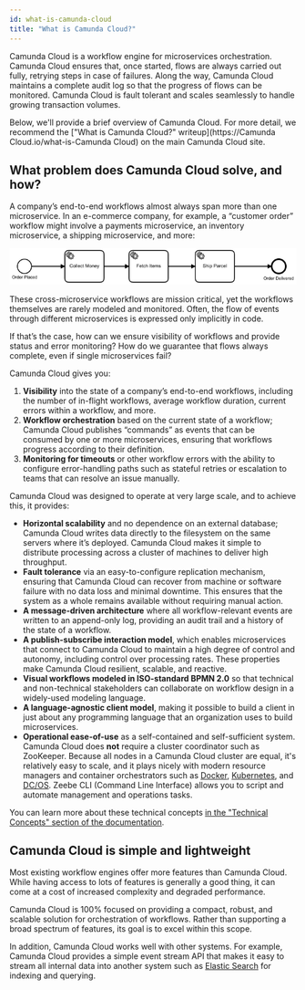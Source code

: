```yaml
---
id: what-is-camunda-cloud
title: "What is Camunda Cloud?"
---
```


Camunda Cloud is a workflow engine for microservices orchestration. Camunda Cloud ensures that, once started, flows are always carried out fully, retrying steps in case of failures. Along the way, Camunda Cloud maintains a complete audit log so that the progress of flows can be monitored. Camunda Cloud is fault tolerant and scales seamlessly to handle growing transaction volumes.

Below, we'll provide a brief overview of Camunda Cloud. For more detail, we recommend the ["What is Camunda Cloud?" writeup](https://Camunda Cloud.io/what-is-Camunda Cloud) on the main Camunda Cloud site.

## What problem does Camunda Cloud solve, and how?

A company’s end-to-end workflows almost always span more than one microservice. In an e-commerce company, for example, a “customer order” workflow might involve a payments microservice, an inventory microservice, a shipping microservice, and more:

![order-process](assets/order-process.png)

These cross-microservice workflows are mission critical, yet the workflows themselves are rarely modeled and monitored. Often, the flow of events through different microservices is expressed only implicitly in code.

If that’s the case, how can we ensure visibility of workflows and provide status and error monitoring? How do we guarantee that flows always complete, even if single microservices fail?

Camunda Cloud gives you:

1. **Visibility** into the state of a company’s end-to-end workflows, including the number of in-flight workflows, average workflow duration, current errors within a workflow, and more.
2. **Workflow orchestration** based on the current state of a workflow; Camunda Cloud publishes “commands” as events that can be consumed by one or more microservices, ensuring that workflows progress according to their definition.
3. **Monitoring for timeouts** or other workflow errors with the ability to configure error-handling paths such as stateful retries or escalation to teams that can resolve an issue manually.

Camunda Cloud was designed to operate at very large scale, and to achieve this, it provides:

- **Horizontal scalability** and no dependence on an external database; Camunda Cloud writes data directly to the filesystem on the same servers where it’s deployed. Camunda Cloud makes it simple to distribute processing across a cluster of machines to deliver high throughput.
- **Fault tolerance** via an easy-to-configure replication mechanism, ensuring that Camunda Cloud can recover from machine or software failure with no data loss and minimal downtime. This ensures that the system as a whole remains available without requiring manual action.
- **A message-driven architecture** where all workflow-relevant events are written to an append-only log, providing an audit trail and a history of the state of a workflow.
- **A publish-subscribe interaction model**, which enables microservices that connect to Camunda Cloud to maintain a high degree of control and autonomy, including control over processing rates. These properties make Camunda Cloud resilient, scalable, and reactive.
- **Visual workflows modeled in ISO-standard BPMN 2.0** so that technical and non-technical stakeholders can collaborate on workflow design in a widely-used modeling language.
- **A language-agnostic client model**, making it possible to build a client in just about any programming language that an organization uses to build microservices.
- **Operational ease-of-use** as a self-contained and self-sufficient system. Camunda Cloud does **not** require a cluster coordinator such as ZooKeeper. Because all nodes in a Camunda Cloud cluster are equal, it's relatively easy to scale, and it plays nicely with modern resource managers and container orchestrators such as [Docker](https://www.docker.com/), [Kubernetes](https://kubernetes.io/), and [DC/OS](https://dcos.io/). Zeebe CLI (Command Line Interface) allows you to script and automate management and operations tasks.

You can learn more about these technical concepts [in the "Technical Concepts" section of the documentation](/product-manuals/zeebe/technical-concepts/index.md).

## Camunda Cloud is simple and lightweight

Most existing workflow engines offer more features than Camunda Cloud. While having access to lots of features is generally a good thing, it can come at a cost of increased complexity and degraded performance.

Camunda Cloud is 100% focused on providing a compact, robust, and scalable solution for orchestration of workflows. Rather than supporting a broad spectrum of features, its goal is to excel within this scope.

In addition, Camunda Cloud works well with other systems. For example, Camunda Cloud provides a simple event stream API that makes it easy to stream all internal data into another system such as [Elastic Search](https://www.elastic.co/) for indexing and querying.
